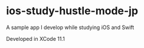 # ios-study-hustle-mode-jp
A sample app I develop while studying iOS and Swift

Developed in XCode 11.1
